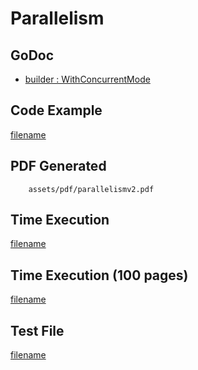 # Parallelism

## GoDoc
* [builder : WithConcurrentMode](https://pkg.go.dev/github.com/mechiko/maroto/v2/pkg/config#CfgBuilder.WithConcurrentMode)

## Code Example
[filename](../../assets/examples/parallelism/v2/main.go  ':include :type=code')

## PDF Generated
```pdf
	assets/pdf/parallelismv2.pdf
```

## Time Execution
[filename](../../assets/text/parallelismv2.txt  ':include :type=code')

## Time Execution (100 pages)
[filename](../../assets/text/parallel.txt ':include :type=code')

## Test File
[filename](https://raw.githubusercontent.com/johnfercher/maroto/master/test/maroto/examples/parallelism.json  ':include :type=code')